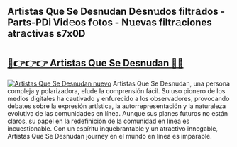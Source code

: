 ## Artistas Que Se Desnudan D𝚎sn𝚞dos filtr𝚊dos - Parts-PDi Vid𝚎os f𝚘tos - N𝚞evas filtr𝚊ciones atr𝚊ctivas s7x0D

# <h2><a href="http://mbdbf51.tromn.icu/?c=Artistas+Que+Se+Desnudan">🔗👉👉👉 Artistas Que Se Desnudan 🔗🔗</a></h2>

[![Artistas Que Se Desnudan nuevo](https://i.imgur.com/pEAQMta.gif)](http://mbdbf51.tromn.icu/?c=Artistas+Que+Se+Desnudan)
Artistas Que Se Desnudan, una persona compleja y polarizadora, elude la comprensión fácil. Su uso pionero de los medios digitales ha cautivado y enfurecido a los observadores, provocando debates sobre la expresión artística, la autorrepresentación y la naturaleza evolutiva de las comunidades en línea. Aunque sus planes futuros no están claros, su papel en la redefinición de la comunidad en línea es incuestionable. Con un espíritu inquebrantable y un atractivo innegable, Artistas Que Se Desnudan journey en el mundo en línea es imparable.
